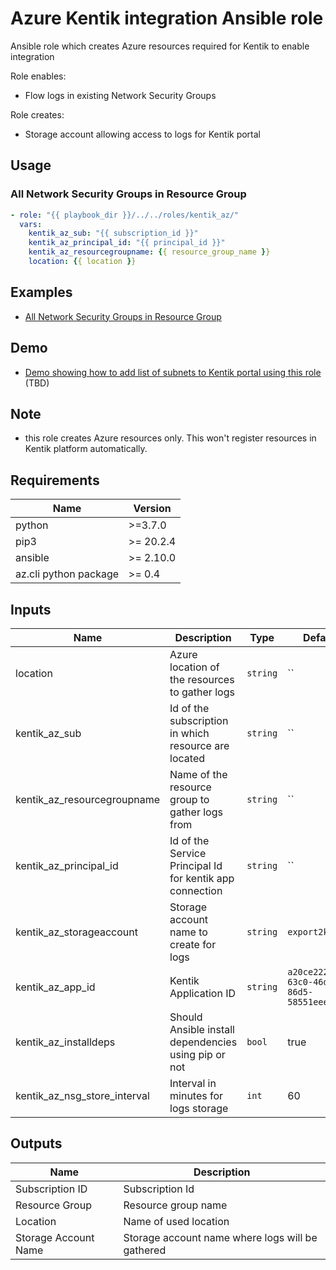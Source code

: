 # Azure Kentik integration Ansible role

Ansible role which creates Azure resources required for Kentik to enable integration

Role enables:
* Flow logs in existing Network Security Groups

Role creates:
* Storage account allowing access to logs for Kentik portal


## Usage

### All Network Security Groups in Resource Group

```yaml
- role: "{{ playbook_dir }}/../../roles/kentik_az/"
  vars:
    kentik_az_sub: "{{ subscription_id }}"
    kentik_az_principal_id: "{{ principal_id }}"
    kentik_az_resourcegroupname: {{ resource_group_name }}
    location: {{ location }}
```

## Examples

* [All Network Security Groups in Resource Group](../../examples/all_nsg)

## Demo
* [Demo showing how to add list of subnets to Kentik portal using this role](demo) (TBD)

## Note
* this role creates Azure resources only. This won't register resources in Kentik platform automatically.

## Requirements

| Name | Version |
|------|---------|
| python | >=3.7.0 |
| pip3 | >= 20.2.4 |
| ansible | >= 2.10.0 |
| az.cli python package | >= 0.4 |

## Inputs

| Name | Description | Type | Default | Required |
|------|-------------|------|---------|:--------:|
| location | Azure location of the resources to gather logs | `string` | `` | yes |
| kentik\_az\_sub | Id of the subscription in which resource are located | `string` | `` | yes |
| kentik\_az\_resourcegroupname | Name of the resource group to gather logs from | `string` | `` | yes |
| kentik\_az\_principal\_id | Id of the Service Principal Id for kentik app connection | `string` | `` | yes |
| kentik\_az\_storageaccount | Storage account name to create for logs | `string` | `export2kentik` | no |
| kentik\_az\_app\_id | Kentik Application ID | `string` | `a20ce222-63c0-46db-86d5-58551eeee89f` | no |
| kentik\_az\_installdeps | Should Ansible install dependencies using pip or not | `bool` | true | no |
| kentik\_az\_nsg\_store\_interval | Interval in minutes for logs storage | `int` | 60 | no |




## Outputs

| Name | Description |
|------|-------------|
| Subscription ID | Subscription Id |
| Resource Group | Resource group name |
| Location | Name of used location |
| Storage Account Name | Storage account name where logs will be gathered |
